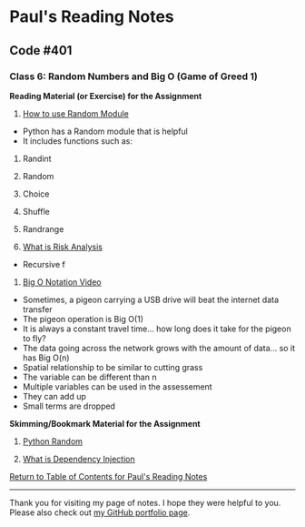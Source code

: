 # Paul's Reading Notes

## Code #401

### Class 6: Random Numbers and Big O (Game of Greed 1)
**Reading Material (or Exercise) for the Assignment**
1. [How to use Random Module](https://www.pythonforbeginners.com/random/how-to-use-the-random-module-in-python)
- Python has a Random module that is helpful
- It includes functions such as:
1. Randint
1. Random
1. Choice
1. Shuffle
1. Randrange


1. [What is Risk Analysis](https://www.edureka.co/blog/risk-analysis-in-software-testing/)
- Recursive f


1. [Big O Notation Video](https://www.youtube.com/watch?v=v4cd1O4zkGw)
- Sometimes, a pigeon carrying a USB drive will beat the internet data transfer
- The pigeon operation is Big O(1)
- It is always a constant travel time... how long does it take for the pigeon to fly?
- The data going across the network grows with the amount of data... so it has Big O(n)
- Spatial relationship to be similar to cutting grass
- The variable can be different than n
- Multiple variables can be used in the assessement
- They can add up
- Small terms are dropped



**Skimming/Bookmark Material for the Assignment**
1. [Python Random](https://docs.python.org/3/library/random.html)

1. [What is Dependency Injection](https://www.freecodecamp.org/news/a-quick-intro-to-dependency-injection-what-it-is-and-when-to-use-it-7578c84fa88f/)


[Return to Table of Contents for Paul's Reading Notes](https://paul-leonard.github.io/reading-notes/ "Go back to find more notes!")



---



Thank you for visiting my page of notes.  I hope they were helpful to you.  Please also check out [my GitHub portfolio page](https://github.com/paul-leonard "Paul's GitHub Portfolio").